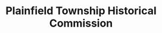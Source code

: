 ---
layout: repo
title: "Plainfield Township Historical Commission"
id: 4016
permalink: repos/4016/
---